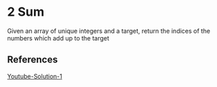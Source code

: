 # 2 Sum

Given an array of unique integers and a target, return the indices of the numbers which add up to the target

## References

[Youtube-Solution-1](https://www.youtube.com/watch?v=flnRuCf9Kko)
